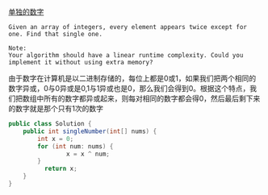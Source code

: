 [单独的数字](https://leetcode.com/problems/single-number/description/)

```
Given an array of integers, every element appears twice except for one. Find that single one.

Note:
Your algorithm should have a linear runtime complexity. Could you implement it without using extra memory?
```


由于数字在计算机是以二进制存储的，每位上都是0或1，如果我们把两个相同的数字异或，0与0异或是0,1与1异或也是0，那么我们会得到0。根据这个特点，我们把数组中所有的数字都异或起来，则每对相同的数字都会得0，然后最后剩下来的数字就是那个只有1次的数字
````java
public class Solution {
    public int singleNumber(int[] nums) {
        int x = 0;
        for (int num: nums) {
		        x = x ^ num;
        }
	      return x;
    }
}
